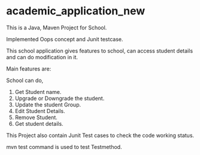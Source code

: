 # academic_application_new

This is a Java, Maven Project for School.

Implemented Oops concept and Junit testcase.

This school application gives features to school, can access student details and can do modification in it.

Main features are:

School can do,
  1. Get Student name.
  2. Upgrade or Downgrade the student.
  3. Update the student Group.
  4. Edit Student Details.
  5. Remove Student.
  6. Get student details.
  
  This Project also contain Junit Test cases to check the code working status.
  
 mvn test command is used to test Testmethod.
 


